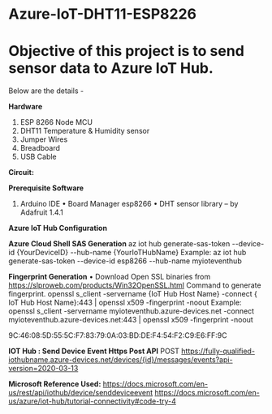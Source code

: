 # Azure-IoT-DHT11-ESP8226

<h1>Objective of this project is to send sensor data to Azure IoT Hub. </h1>
Below are the details -

**Hardware**
1.	ESP 8266 Node MCU
2.	DHT11 Temperature & Humidity sensor 
3.	Jumper Wires
4.	Breadboard 
5.	USB Cable 

**Circuit:**
 
 
**Prerequisite Software**
1.	Arduino IDE
•	Board Manager esp8266
•	DHT sensor library – by Adafruit 1.4.1

**Azure IoT Hub Configuration**
 
 

**Azure Cloud Shell SAS Generation**
az iot hub generate-sas-token --device-id {YourDeviceID} --hub-name {YourIoTHubName}
Example:  az iot hub generate-sas-token --device-id esp8266 --hub-name myioteventhub
 

**Fingerprint Generation**
•	Download Open SSL binaries from https://slproweb.com/products/Win32OpenSSL.html 
Command to generate fingerprint. 
openssl s_client -servername {IoT Hub Host Name} -connect { IoT Hub Host Name}:443 | openssl x509 -fingerprint -noout
Example:
openssl s_client -servername myioteventhub.azure-devices.net -connect myioteventhub.azure-devices.net:443 | openssl x509 -fingerprint -noout
 
9C:46:08:5D:55:5C:F7:83:79:0A:03:BD:DE:F4:54:F2:C9:E6:FF:9C

**IOT Hub : Send Device Event Https Post API**
POST https://fully-qualified-iothubname.azure-devices.net/devices/{id}/messages/events?api-version=2020-03-13

**Microsoft Reference Used:**
https://docs.microsoft.com/en-us/rest/api/iothub/device/senddeviceevent
https://docs.microsoft.com/en-us/azure/iot-hub/tutorial-connectivity#code-try-4


